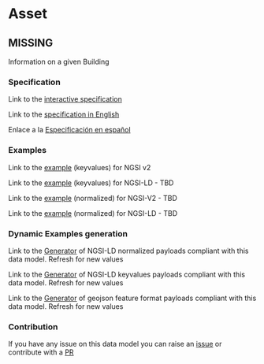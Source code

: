 # Asset
  ## MISSING

  Information on a given Building
  ### Specification

  Link to the [interactive specification](https://swagger.lab.fiware.org/?url=https://smart-data-models.github.io/dataModel.Building/Building/swagger.yaml)

  Link to the [specification in English](https://egitlab.iti.es/dataports/data_processing/datamodel/-/tree/master/Cargo/Asset/doc/spec_EN.md")

  Enlace a la [Especificación en español](https://egitlab.iti.es/dataports/data_processing/datamodel/-/tree/master/Cargo/Asset/doc/spec_ES.md")

  ### Examples

  Link to the [example](https://egitlab.iti.es/dataports/data_processing/datamodel/-/tree/master/Cargo/Asset/examples/example.json) (keyvalues) for NGSI v2

  Link to the [example](https://egitlab.iti.es/dataports/data_processing/datamodel/-/tree/master/Cargo/Asset/examples/example.jsonld) (keyvalues) for NGSI-LD - TBD

  Link to the [example](https://egitlab.iti.es/dataports/data_processing/datamodel/-/tree/master/Cargo/Asset/examples/example-normalized.json) (normalized) for NGSI-V2 - TBD

  Link to the [example](https://egitlab.iti.es/dataports/data_processing/datamodel/-/tree/master/Cargo/Asset/examples/example-normalized.jsonld) (normalized) for NGSI-LD - TBD
  ### Dynamic Examples generation

  Link to the [Generator](https://smartdatamodels.org/extra/ngsi-ld_generator.php?schemaUrl=https://raw.githubusercontent.com/smart-data-models/dataModel.Building/master/Building/schema.json&email=info@smartdatamodels.org) of NGSI-LD normalized payloads compliant with this data model. Refresh for new values

  Link to the [Generator](https://smartdatamodels.org/extra/ngsi-ld_generator_keyvalues.php?schemaUrl=https://raw.githubusercontent.com/smart-data-models/dataModel.Building/master/Building/schema.json&email=info@smartdatamodels.org) of NGSI-LD keyvalues payloads compliant with this data model. Refresh for new values

  Link to the [Generator](https://smartdatamodels.org/extra/geojson_features_generator.php?schemaUrl=https://raw.githubusercontent.com/smart-data-models/dataModel.Building/master/Building/schema.json&email=info@smartdatamodels.org) of geojson feature format payloads compliant with this data model. Refresh for new values
  ### Contribution

  If you have any issue on this data model you can raise an [issue](https://github.com/smart-data-models/dataModel.Building/issues)  or contribute with a [PR](https://github.com/smart-data-models/dataModel.Building/pulls)